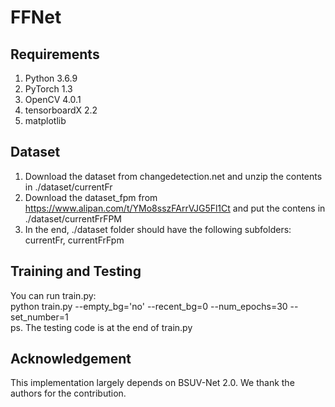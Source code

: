 # FFNet
## Requirements
1. Python 3.6.9 <br>
2. PyTorch 1.3 <br>
3. OpenCV 4.0.1 <br>
4. tensorboardX 2.2 <br>
5. matplotlib <br>
## Dataset
1. Download the dataset from changedetection.net and unzip the contents in ./dataset/currentFr <br>
2. Download the dataset_fpm from https://www.alipan.com/t/YMo8sszFArrVJG5Fl1Ct and put the contens in ./dataset/currentFrFPM <br>
3. In the end, ./dataset folder should have the following subfolders: currentFr, currentFrFpm
## Training and Testing
You can run train.py: <br>
python train.py --empty_bg='no' --recent_bg=0 --num_epochs=30 --set_number=1 <br>
ps. The testing code is at the end of train.py 
## Acknowledgement
This implementation largely depends on BSUV-Net 2.0. We thank the authors for the contribution.
